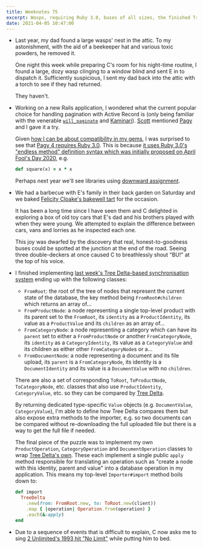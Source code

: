 ```yaml
---
title: Weeknotes 75
excerpt: Wasps, requiring Ruby 3.0, buses of all sizes, the finished Tree Delta-based importer and a surprising lullaby.
date: 2021-04-05 10:47:00
---
```

*   Last year, my dad found a large wasps' nest in the attic. To my astonishment, with the aid of a beekeeper hat and various toxic powders, he removed it.

    One night this week while preparing C's room for his night-time routine, I found a large, dozy wasp clinging to a window blind and sent E in to dispatch it. Sufficiently suspicious, I sent my dad back into the attic with a torch to see if they had returned.

    They haven't.

*   Working on a new Rails application, I wondered what the current popular choice for handling pagination with Active Record is (only being familiar with the venerable [`will_paginate`](https://github.com/mislav/will_paginate) and [Kaminari](https://github.com/kaminari/kaminari)). [Scott](https://medium.com/@scottm) mentioned [Pagy](https://github.com/ddnexus/pagy) and I gave it a try.

    Given [how I can be about compatibility in my gems](https://github.com/mudge/re2#re2-), I was surprised to see that [Pagy 4 requires Ruby 3.0](https://github.com/ddnexus/pagy/blob/master/CHANGELOG.md#changes-1). This is because [it uses Ruby 3.0's "endless method" definition syntax which was initially proposed on April Fool's Day 2020](https://bugs.ruby-lang.org/issues/16746), e.g.

    ```ruby
    def square(x) = x * x
    ```

    Perhaps next year we'll see libraries using [downward assignment](https://bugs.ruby-lang.org/issues/17768).

*   We had a barbecue with E's family in their back garden on Saturday and we baked [Felicity Cloake's bakewell tart](https://www.theguardian.com/lifeandstyle/wordofmouth/2013/apr/17/how-make-perfect-bakewell-tart) for the occasion.

    It has been a long time since I have seen them and C delighted in exploring a box of old toy cars that E's dad and his brothers played with when they were young. We attempted to explain the difference between cars, vans and lorries as he inspected each one.

    This joy was dwarfed by the discovery that real, honest-to-goodness buses could be spotted at the junction at the end of the road. Seeing three double-deckers at once caused C to breathlessly shout "BU!" at the top of his voice.

*   I finished implementing [last week's Tree Delta-based synchronisation system](/2021/03/28/weeknotes-74/) ending up with the following classes:

    * `FromRoot`: the root of the tree of nodes that represent the current state of the database, the key method being `FromRoot#children` which returns an array of...
    * `FromProductNode`: a node representing a single top-level product with its parent set to the `FromRoot`, its `identity` as a `ProductIdentity`, its value as a `ProductValue` and its `children` as an array of...
    * `FromCategoryNode`: a node representing a category which can have its `parent` set to either a `FromProductNode` or another `FromCategoryNode`, its `identity` as a `CategoryIdentity`, its value as a `CategoryValue` and its children as either other `FromCategoryNode`s or a...
    * `FromDocumentNode`: a node representing a document and its file upload, its `parent` is a `FromCategoryNode`, its identity is a `DocumentIdentity` and its value is a `DocumentValue` with no `children`.

    There are also a set of corresponding `ToRoot`, `ToProductNode`, `ToCategoryNode`, etc. classes that also use `ProductIdentity`, `CategoryValue`, etc. so they can be compared by [Tree Delta](https://github.com/whichdigital/tree_delta).

    By returning dedicated type-specific `Value` objects (e.g. `DocumentValue`, `CategoryValue`), I'm able to define how Tree Delta compares them but also expose extra methods to the importer, e.g. so two documents can be compared without re-downloading the full uploaded file but there is a way to get the full file if needed.

    The final piece of the puzzle was to implement my own `ProductOperation`, `CategoryOperation` and `DocumentOperation` classes to wrap [Tree Delta's own](https://github.com/whichdigital/tree_delta/blob/master/lib/tree_delta/operation.rb). These each implement a single public `apply` method responsible for translating an operation such as "create a node with this identity, parent and value" into a database operation in my application. This means my top-level `Importer#import` method boils down to:

    ```ruby
    def import
      TreeDelta
        .new(from: FromRoot.new, to: ToRoot.new(client))
        .map { |operation| Operation.from(operation) }
        .each(&:apply)
    end
    ```

*   Due to a sequence of events that is difficult to explain, C now asks me to sing [2 Unlimited's 1993 hit "No Limit"](https://youtu.be/qM5W7Xn7FiA) while putting him to bed.

